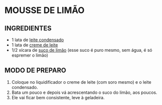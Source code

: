 # 					MOUSSE DE LIMÃO



## INGREDIENTES

- 1 lata de [leite condensado](https://blog.tudogostoso.com.br/cardapios/receitas-faceis/como-fazer-leite-condensado-caseiro/[)
- 1 lata de [creme de leite](https://blog.tudogostoso.com.br/dicas-de-cozinha/creme-de-leite-fresco-caseiro-de-caixinha-e-mais/)
- 1/2 xícara de [suco de limão](https://blog.tudogostoso.com.br/dicas-de-cozinha/truques/como-conservar-o-limao-fresco-por-um-mes/) (esse suco é puro mesmo, sem água, é só espremer o limão)

## MODO DE PREPARO

1. Coloque no liquidificador o creme de leite (com soro mesmo) e o leite condensado.
2. Bata um pouco e depois vá acrescentando o suco do limão, aos poucos.
3. Ele vai ficar bem consistente, leve à geladeira.